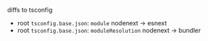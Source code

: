 diffs to tsconfig
- root `tsconfig.base.json`: `module` nodenext -> esnext
- root `tsconfig.base.json`: `moduleResolution` nodenext -> bundler
